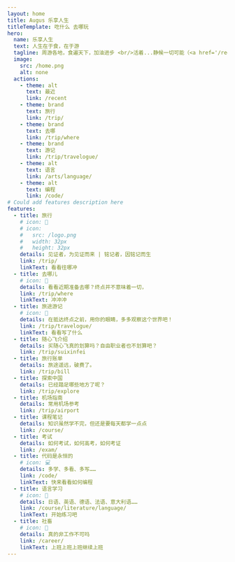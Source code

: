 ```yaml
---
layout: home
title: Augus 乐享人生
titleTemplate: 吃什么 去哪玩
hero:
  name: 乐享人生
  text: 人生在于食，在于游
  tagline: 周游各地，食遍天下，加油进步 <br/>活着...静候一切可能（<a href='/recent'>最近更新</a>）
  image:
    src: /home.png
    alt: none
  actions:
    - theme: alt
      text: 最近
      link: /recent     
    - theme: brand
      text: 旅行
      link: /trip/      
    - theme: brand
      text: 去哪
      link: /trip/where
    - theme: brand
      text: 游记
      link: /trip/travelogue/
    - theme: alt
      text: 语言
      link: /arts/language/      
    - theme: alt
      text: 编程
      link: /code/      
# Could add features description here
features:
  - title: 旅行
    # icon: 🚀
    # icon:
    #   src: /logo.png
    #   width: 32px
    #   height: 32px    
    details: 见证者，为见证而来 | 铭记者，因铭记而生
    link: /trip/
    linkText: 看看往哪冲
  - title: 去哪儿
    # icon: 🚀
    details: 看看近期准备去哪？终点并不意味着一切，
    link: /trip/where
    linkText: 冲冲冲
  - title: 旅途游记
    # icon: 🚀
    details: 在抵达终点之前，用你的眼睛，多多观察这个世界吧！     
    link: /trip/travelogue/
    linkText: 看看写了什么  
  - title: 随心飞介绍
    details: 买随心飞真的划算吗？自由职业者也不划算吧？
    link: /trip/suixinfei
  - title: 旅行账单
    details: 旅途遥远，破费了。
    link: /trip/bill
  - title: 探索中国
    details: 已经踏足哪些地方了呢？
    link: /trip/explore    
  - title: 机场指南
    details: 常用机场参考
    link: /trip/airport
  - title: 课程笔记
    details: 知识虽然学不完，但还是要每天都学一点点
    link: /course/    
  - title: 考试
    details: 如何考试，如何高考，如何考证
    link: /exam/
  - title: 代码是永恒的
    # icon: 💻
    details: 多学、多看、多写……
    link: /code/
    linkText: 快来看看如何编程
  - title: 语言学习
    # icon: 🥂
    details: 日语、英语、德语、法语、意大利语……
    link: /course/literature/language/
    linkText: 开始练习吧    
  - title: 社畜
    # icon: 🥂
    details: 真的非工作不可吗
    link: /career/
    linkText: 上班上班上班继续上班     
---
```

